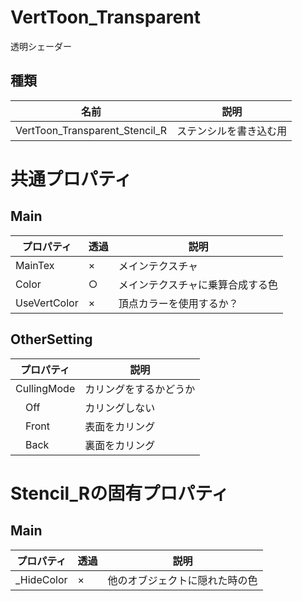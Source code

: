 # VertToon_Transparent

透明シェーダー

## 種類
|名前|説明|
|---|---|
|VertToon_Transparent_Stencil_R|ステンシルを書き込む用|

# 共通プロパティ
## Main
|プロパティ|透過|説明|
|---|---|---|
|MainTex|×|メインテクスチャ|
|Color|○|メインテクスチャに乗算合成する色|
|UseVertColor|×|頂点カラーを使用するか？|

## OtherSetting
|プロパティ|説明|
|---|---|
|CullingMode|カリングをするかどうか|
|&emsp;Off|カリングしない|
|&emsp;Front|表面をカリング|
|&emsp;Back|裏面をカリング|

# Stencil_Rの固有プロパティ
## Main
|プロパティ|透過|説明|
|---|---|---|
|_HideColor|×|他のオブジェクトに隠れた時の色|